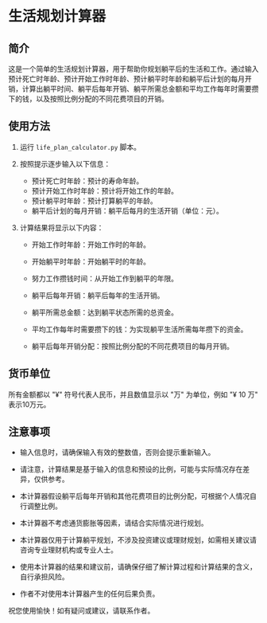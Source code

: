 
# 生活规划计算器

## 简介

这是一个简单的生活规划计算器，用于帮助你规划躺平后的生活和工作。通过输入预计死亡时年龄、预计开始工作时年龄、预计躺平时年龄和躺平后计划的每月开销，计算出躺平时间、躺平后每年开销、躺平所需总金额和平均工作每年时需要攒下的钱，以及按照比例分配的不同花费项目的开销。

## 使用方法

1. 运行 `life_plan_calculator.py` 脚本。

2. 按照提示逐步输入以下信息：

    - 预计死亡时年龄：预计的寿命年龄。
    - 预计开始工作时年龄：预计将开始工作的年龄。
    - 预计躺平时年龄：预计打算躺平的年龄。
    - 躺平后计划的每月开销：躺平后每月的生活开销（单位：元）。

3. 计算结果将显示以下内容：

    - 开始工作时年龄：开始工作时的年龄。
    - 开始躺平时年龄：开始躺平时的年龄。
    - 努力工作攒钱时间：从开始工作到躺平的年限。
    - 躺平后每年开销：躺平后每年的生活开销。
    - 躺平所需总金额：达到躺平状态所需的总资金。
    - 平均工作每年时需要攒下的钱：为实现躺平生活所需每年攒下的资金。

    - 躺平后每年开销分配：按照比例分配的不同花费项目的每月开销。

## 货币单位

所有金额都以 "¥" 符号代表人民币，并且数值显示以 "万" 为单位，例如 "¥ 10 万" 表示10万元。

## 注意事项

- 输入信息时，请确保输入有效的整数值，否则会提示重新输入。

- 请注意，计算结果是基于输入的信息和预设的比例，可能与实际情况存在差异，仅供参考。

- 本计算器假设躺平后每年开销和其他花费项目的比例分配，可根据个人情况自行调整比例。

- 本计算器不考虑通货膨胀等因素，请结合实际情况进行规划。

- 本计算器仅用于计算躺平规划，不涉及投资建议或理财规划，如需相关建议请咨询专业理财机构或专业人士。

- 使用本计算器的结果和建议前，请确保仔细了解计算过程和计算结果的含义，自行承担风险。

- 作者不对使用本计算器产生的任何后果负责。

祝您使用愉快！如有疑问或建议，请联系作者。